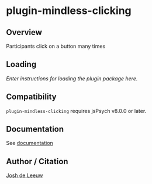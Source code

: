 # plugin-mindless-clicking

## Overview

Participants click on a button many times

## Loading

*Enter instructions for loading the plugin package here.*

## Compatibility

`plugin-mindless-clicking` requires jsPsych v8.0.0 or later.

## Documentation

See [documentation](/plugin-mindless-clicking/README.md)

## Author / Citation

[Josh de Leeuw](https://github.com/jodeleeuw)